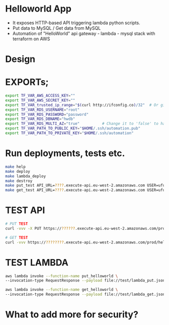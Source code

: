 # Helloworld App
  - It exposes HTTP-based API triggering lambda python scripts.
  - Put data to MySQL / Get data from MySQL
  - Automation of "HelloWorld" api gateway - lambda - mysql stack with terraform on AWS


# Design


# EXPORTs;
```sh
export TF_VAR_AWS_ACCESS_KEY=""
export TF_VAR_AWS_SECRET_KEY=""
export TF_VAR_trusted_ip_range="$(curl http://ifconfig.co)/32"  # Or give your trusted IP range
export TF_VAR_RDS_USERNAME="root"
export TF_VAR_RDS_PASSWORD="password"
export TF_VAR_RDS_DBNAME="hwdb"
export TF_VAR_RDS_MULTI_AZ="true"          # Change it to 'false' to have single db host...
export TF_VAR_PATH_TO_PUBLIC_KEY="$HOME/.ssh/automation.pub"
export TF_VAR_PATH_TO_PRIVATE_KEY="$HOME/.ssh/automation"
```

# Run deployments, tests etc.
```sh
make help
make deploy
make lambda_deploy
make destroy
make put_test API_URL=????.execute-api.eu-west-2.amazonaws.com USER=ufukd DATE=1983-01-01
make get_test API_URL=????.execute-api.eu-west-2.amazonaws.com USER=ufukd
```

# TEST API
```sh
# PUT TEST
curl -vvv -X PUT https://??????.execute-api.eu-west-2.amazonaws.com/prod/hello/username?dateOfBirth=2018-01-01

# GET TEST
curl -vvv https://????????.execute-api.eu-west-2.amazonaws.com/prod/hello/username
```

# TEST LAMBDA
```sh
aws lambda invoke --function-name put_helloworld \
--invocation-type RequestResponse --payload file://test/lambda_put.json put_response.txt

aws lambda invoke --function-name get_helloworld \
--invocation-type RequestResponse --payload file://test/lambda_get.json get_response.txt
```

# What to add more for security?

